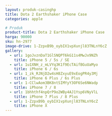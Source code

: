 ```yaml
---
layout: produk-casinghp
title: Dota 2 Earthshaker iPhone Case
categories: apple

# Produk
product-title: Dota 2 Earthshaker iPhone Case
harga: 90000
sku: hn-2977
image-drive: 1-ZzpxB9b_oybIX1vpXunjl83TNLnY6cZ
gallery:
  - url: 1goJvznDaT1GlSNQPT6kG11s4MwJx9NZh
    title: iPhone 5 / 5s / SE
  - url: 1u1XNH_z_mLVYq3K1f9EcTAifBGuUaMyo
    title: iPhone 6 / 6s
  - url: 1_zk_RJNjD2w4sH8ZxyuE9xEogPR4y3Mj
    title: iPhone 6 Plus / 6s Plus
  - url: 1-CClwAom3BK8ntSIMYyY3OF6Se6NWadp
    title: iPhone 7 / 8
  - url: 1bhhthf4npQrP9o2WBy4AJ1Ysp6VNyVlL
    title: iPhone 7 Plus / 8 Plus
  - url: 1-ZzpxB9b_oybIX1vpXunjl83TNLnY6cZ
    title: iPhone X
---
```

